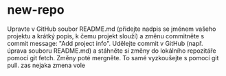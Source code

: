 # new-repo
Upravte v GitHub soubor README.md (přidejte nadpis se jménem vašeho projektu a krátký popis, k čemu projekt slouží) a změnu commitněte s commit message: "Add project info".
Udělejte commit v GitHub (např. úprava souboru README.md) a stáhněte si změny do lokálního repozitáře pomocí git fetch. Změny poté mergněte. To samé vyzkoušejte s pomocí git pull.
zas nejaka zmena vole
